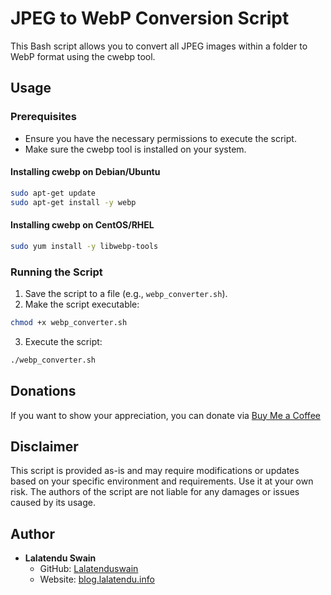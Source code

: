 # JPEG to WebP Conversion Script

This Bash script allows you to convert all JPEG images within a folder to WebP format using the cwebp tool.

## Usage

### Prerequisites

- Ensure you have the necessary permissions to execute the script.
- Make sure the cwebp tool is installed on your system.

#### Installing cwebp on Debian/Ubuntu

```bash
sudo apt-get update
sudo apt-get install -y webp
```

#### Installing cwebp on CentOS/RHEL

```bash
sudo yum install -y libwebp-tools
```

### Running the Script

1. Save the script to a file (e.g., `webp_converter.sh`).
2. Make the script executable:

```bash
chmod +x webp_converter.sh
```

3. Execute the script:

```bash
./webp_converter.sh
```

## Donations

If you want to show your appreciation, you can donate via [Buy Me a Coffee](https://www.buymeacoffee.com/lalatendu.swain)

## Disclaimer

This script is provided as-is and may require modifications or updates based on your specific environment and requirements. Use it at your own risk. The authors of the script are not liable for any damages or issues caused by its usage.

## Author

- **Lalatendu Swain**
  - GitHub: [Lalatenduswain](https://github.com/Lalatenduswain)
  - Website: [blog.lalatendu.info](https://blog.lalatendu.info/)
